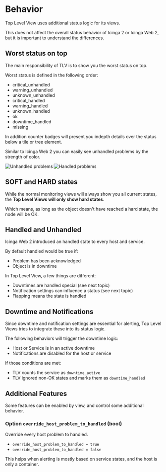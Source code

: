 Behavior
========

Top Level View uses additional status logic for its views.

This does not affect the overall status behavior of Icinga 2 or Icinga Web 2,
but it is important to understand the differences.

## Worst status on top

The main responsibility of TLV is to show you the worst status on top.

Worst status is defined in the following order:

* critical_unhandled
* warning_unhandled
* unknown_unhandled
* critical_handled
* warning_handled
* unknown_handled
* ok
* downtime_handled
* missing

In addition counter badges will present you indepth details over the
status below a tile or tree element.

Similar to Icinga Web 2 you can easily see unhandled problems by the strength of color.

![Unhandled problems](screenshots/colors-unhandled.png)
![Handled problems](screenshots/colors-handled.png)

## SOFT and HARD states

While the normal monitoring views will always show you all current states,
the **Top Level Views will only show hard states**.

Which means, as long as the object doesn't have reached a hard state, the node will be OK.

## Handled and Unhandled

Icinga Web 2 introduced an handled state to every host and service.

By default handled would be true if:

* Problem has been acknowledged
* Object is in downtime

In Top Level View, a few things are different:

* Downtimes are handled special (see next topic)
* Notification settings can influence a status (see next topic)
* Flapping means the state is handled

## Downtime and Notifications

Since downtime and notification settings are essential for alerting,
Top Level Views tries to integrate these into its status logic.

The following behaviors will trigger the downtime logic:

* Host or Service is in an active downtime
* Notifications are disabled for the host or service

If those conditions are met:

* TLV counts the service as `downtime_active`
* TLV ignored non-OK states and marks them as `downtime_handled`

## Additional Features

Some features can be enabled by view, and control some additional behavior.

### Option `override_host_problem_to_handled` (bool)

Override every host problem to handled.

* `override_host_problem_to_handled = true`
* `override_host_problem_to_handled = false`

This helps when alerting is mostly based on service states, and the host
is only a container.
